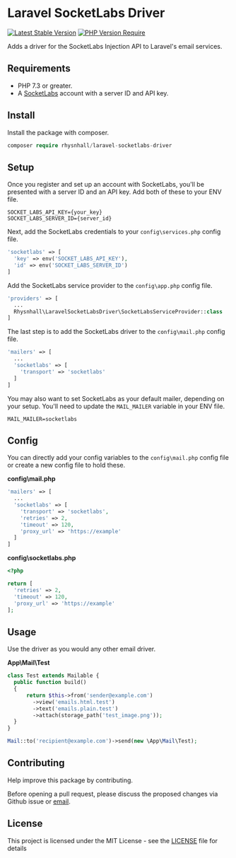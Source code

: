# Laravel SocketLabs Driver
[![Latest Stable Version](http://poser.pugx.org/rhysnhall/laravel-socketlabs-driver/v)](https://packagist.org/packages/rhysnhall/laravel-socketlabs-driver)
[![PHP Version Require](http://poser.pugx.org/rhysnhall/laravel-socketlabs-driver/require/php)](https://packagist.org/packages/rhysnhall/laravel-socketlabs-driver)

Adds a driver for the SocketLabs Injection API to Laravel's email services.

## Requirements
- PHP 7.3 or greater.
- A [SocketLabs](socketlabs) account with a server ID and API key.

## Install

Install the package with composer.
```php
composer require rhysnhall/laravel-socketlabs-driver
```

## Setup
Once you register and set up an account with SocketLabs, you'll be presented with a server ID and an API key. Add both of these to your ENV file.

```
SOCKET_LABS_API_KEY={your_key}
SOCKET_LABS_SERVER_ID={server_id}
```

Next, add the SocketLabs credentials to your `config\services.php` config file.

```php
'socketlabs' => [
  'key' => env('SOCKET_LABS_API_KEY'),
  'id' => env('SOCKET_LABS_SERVER_ID')
]
```

Add the SocketLabs service provider to the `config\app.php` config file.

```php
'providers' => [
  ...
  Rhysnhall\LaravelSocketLabsDriver\SocketLabsServiceProvider::class
]
```

The last step is to add the SocketLabs driver to the `config\mail.php` config file.

```php
'mailers' => [
  ...
  'socketlabs' => [
    'transport' => 'socketlabs'
  ]
]
```

You may also want to set SocketLabs as your default mailer, depending on your setup. You'll need to update the `MAIL_MAILER` variable in your ENV file.

```
MAIL_MAILER=socketlabs
```

## Config
You can directly add your config variables to the `config\mail.php` config file or create a new config file to hold these.

**config\mail.php**
```php
'mailers' => [
  ...
  'socketlabs' => [
    'transport' => 'socketlabs',
    'retries' => 2,
    'timeout' => 120,
    'proxy_url' => 'https://example'
  ]
]
```

**config\socketlabs.php**
```php
<?php

return [
  'retries' => 2,
  'timeout' => 120,
  'proxy_url' => 'https://example'
];
```

## Usage
Use the driver as you would any other email driver.

**App\Mail\Test**
```php
class Test extends Mailable {
  public function build()
  {
      return $this->from('sender@example.com')
        ->view('emails.html.test')
        ->text('emails.plain.test')
        ->attach(storage_path('test_image.png'));
  }
}

```

```php
Mail::to('recipient@example.com')->send(new \App\Mail\Test);
```

## Contributing
Help improve this package by contributing.

Before opening a pull request, please discuss the proposed changes via Github issue or <a href="mailto:hello@rhyshall.com">email</a>.

## License
This project is licensed under the MIT License - see the [LICENSE](https://github.com/rhysnhall/etsy-php-sdk/blob/master/LICENSE.md) file for details

[socketlabs]: https://www.socketlabs.com/
